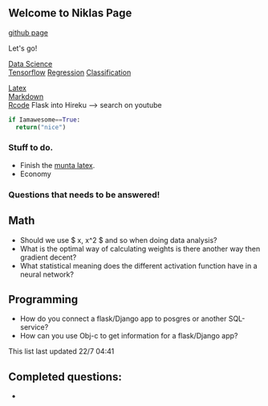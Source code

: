 

## Welcome to Niklas Page

[github page](https://github.com/niklasinde)

Let's go!

[Data Science](datascience/)<br/>
  [Tensorflow](datascience/tensorflow/)
  [Regression](datascience/regression/)
  [Classification](datascience/classfication/)




[Latex](latex/)<br/>
[Markdown](https://guides.github.com/features/mastering-markdown/)<br/>
[Rcode](R/)
Flask into Hireku --> search on youtube <br/>
```python
if Iamawesome==True:
  return("nice")
```

### Stuff to do.

* Finish the [munta latex](https://www.sharelatex.com/project/592edbf359a8a3210557fb14).<br/>
* Economy



### Questions that needs to be answered!
## Math
* Should we use $ x, x^2 $ and so when doing data analysis?
* What is the optimal way of calculating weights is there another way then gradient decent?
* What statistical meaning does the different activation function have in a neural network?
## Programming
* How do you connect a flask/Django app to posgres or another SQL-service?
* How can you use Obj-c to get information for a flask/Django app?

This list last updated 22/7 04:41

## Completed questions:
* 

